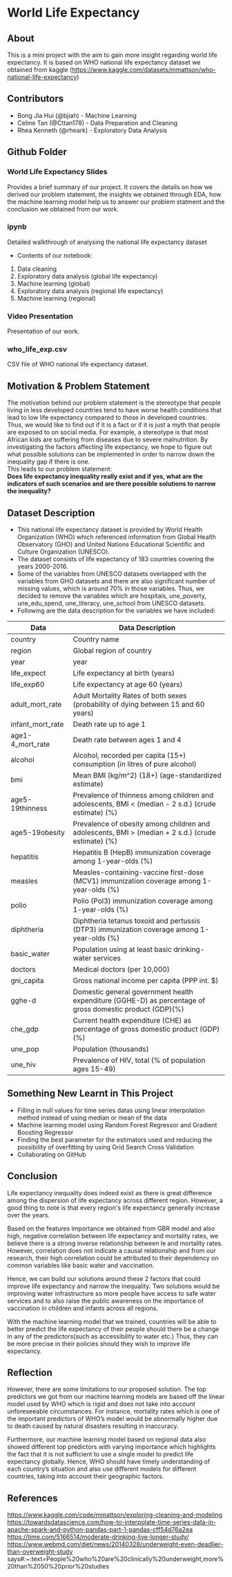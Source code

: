 # World Life Expectancy


## About
This is a mini project with the aim to gain more insight regarding world life expectancy. It is based on WHO national life expectancy dataset we obtained from kaggle (https://www.kaggle.com/datasets/mmattson/who-national-life-expectancy)

## Contributors
- Bong Jia Hui (@bjiah) - Machine Learning
- Celine Tan (@Cttan178) - Data Preparation and Cleaning
- Rhea Kenneth (@rheark) - Exploratory Data Analysis

## Github Folder
### World Life Expectancy Slides
Provides a brief summary of our project. It covers the details on how we derived our problem statement, the insights we obtained through EDA, how the machine learning model help us to answer our problem statment and the conclusion we obtained from our work.

### ipynb
Detailed walkthrough of analysing the national life expectancy dataset
- Contents of our notebook:
1. Data cleaning
2. Exploratory data analysis (global life expectancy)
3. Machine learning (global)
4. Exploratory data analysis (regional life expectancy)
5. Machine learning (regional)

### Video Presentation 
Presentation of our work.

### who_life_exp.csv
CSV file of WHO national life expectancy dataset.


## Motivation & Problem Statement
The motivation behind our problem statement is the stereotype that people living in less developed countries tend to have worse health conditions that lead to low life expectancy compared to those in developed countries. Thus, we would like to find out if it is a fact or if it is just a myth that people are exposed to on social media. For example, a stereotype is that most African kids are suffering from diseases due to severe malnutrition. By investigating the factors affecting life expectancy, we hope to figure out what possible solutions can be implemented in order to narrow down the inequality gap if there is one. <br />
This leads to our problem statement: <br />
**Does life expectancy inequality really exist and if yes, what are the indicators of such scenarios and are there possible solutions to narrow the inequality?**

## Dataset Description
- This national life expectancy dataset is provided by World Health Organization (WHO) which referenced information from Global Health Observatory (GHO) and United Nations Educational Scientific and Culture Organization (UNESCO).
- The dataset consists of life expectancy of 183 countries covering the years 2000-2016.
- Some of the variables from UNESCO datasets overlapped with the variables from GHO datasets and there are also significant number of missing values, which is around 70% in those variables. Thus, we decided to remove the variables which are hospitals, une_poverty, une_edu_spend, une_literacy, une_school from UNESCO datasets.
- Following are the data description for the variables we have included:

| Data            | Data Description                                                                                        |
| -------------   | --------------------------------------------------------------------------------------------------------|             
| country         | Country name                                                                                            |
| region          | Global region of country                                                                                |
| year            | year                                                                                                    |
| life_expect     | Life expectancy at birth (years)                                                                        | 
| life_exp60      | Life expectancy at age 60 (years)                                                                       |
| adult_mort_rate | Adult Mortality Rates of both sexes (probability of dying between 15 and 60 years)                      |
| infant_mort_rate| Death rate up to age 1                                                                                  | 
| age1-4_mort_rate| Death rate between ages 1 and 4                                                                         |
| alcohol         | Alcohol, recorded per capita (15+) consumption (in litres of pure alcohol)                              |
| bmi             | Mean BMI (kg/m^2) (18+) (age-standardized estimate)                                                     |
| age5-19thinness | Prevalence of thinness among children and adolescents, BMI < (median - 2 s.d.) (crude estimate) (%)     |
| age5-19obesity  | Prevalence of obesity among children and adolescents, BMI > (median + 2 s.d.) (crude estimate) (%)      |
| hepatitis       | Hepatitis B (HepB) immunization coverage among 1-year-olds (%)                                          |
| measles         | Measles-containing-vaccine first-dose (MCV1) immunization coverage among 1-year-olds (%)                |
| polio           | Polio (Pol3) immunization coverage among 1-year-olds (%)                                                |
| diphtheria      | Diphtheria tetanus toxoid and pertussis (DTP3) immunization coverage among 1-year-olds (%)              |
| basic_water     | Population using at least basic drinking-water services                                                 |
| doctors         | Medical doctors (per 10,000)                                                                            |
| gni_capita      | Gross national income per capita (PPP int. $)                                                           |
| gghe-d          | Domestic general government health expenditure (GGHE-D) as percentage of gross domestic product (GDP)(%)|
| che_gdp         | Current health expenditure (CHE) as percentage of gross domestic product (GDP) (%)                      |
| une_pop         | Population (thousands)                                                                                  |
| une_hiv         | Prevalence of HIV, total (% of population ages 15-49)                                                   | 

## Something New Learnt in This Project
- Filling in null values for time series datas using linear interpolation method instead of using median or mean of the data
- Machine learning model using Random Forest Regressor and Gradient Boosting Regressor 
- Finding the best parameter for the estimators used and reducing the possibility of overfitting by using Grid Search Cross Validation
- Collaborating on GitHub

## Conclusion
Life expectancy inequality does indeed exist as there is great difference among the dispersion of life expectancy across different region. However, a good thing to note is that every region's life expectancy generally increase over the years. 

Based on the features importance we obtained from GBR model and also high, negative correlation between life expectancy and mortality rates, we believe there is a strong inverse relationship between le and mortality rates. However, correlation does not indicate a causal relationship and from our research, their high correlation could be attributed to their dependency on common variables like basic water and vaccination.

Hence, we can build our solutions around these 2 factors that could improve life expectancy and narrow the inequality. Two solutions would be improving water infrastructure so more people have access to safe water services and to also raise the public awareness on the importance of vaccination in children and infants across all regions.

With the machine learning model that we trained, countries will be able to better predict the life expectancy of their people should there be a change in any of the predictors(such as accessibility to water etc.) Thus, they can be more precise in their policies should they wish to improve life expectancy.

## Reflection
However, there are some limitations to our proposed solution. The top predictors we got from our machine learning models are based off the linear model used by WHO which is rigid and does not take into account unforeseeable circumstances. For instance, mortality rates which is one of the important predictors of WHO’s model would be abnormally higher due to death caused by natural disasters resulting in inaccuracy.

Furthermore, our machine learning model based on regional data also showed different top predictors with varying importance which highlights the fact that it is not sufficient to use a single model to predict life expectancy globally. Hence, WHO should have timely understanding of each country’s situation and also use different models for different countries, taking into account their geographic factors. 


## References
https://www.kaggle.com/code/mmattson/exploring-cleaning-and-modeling <br />
https://towardsdatascience.com/how-to-interpolate-time-series-data-in-apache-spark-and-python-pandas-part-1-pandas-cff54d76a2ea <br />
https://time.com/5166514/moderate-drinking-live-longer-study/ <br />
https://www.webmd.com/diet/news/20140328/underweight-even-deadlier-than-overweight-study says#:~:text=People%20who%20are%20clinically%20underweight,more%20than%2050%20prior%20studies

